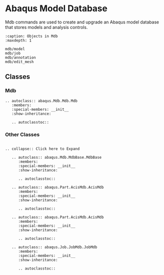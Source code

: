 # Abaqus Model Database

Mdb commands are used to create and upgrade an Abaqus model database that stores models and analysis controls.

```{toctree}
:caption: Objects in Mdb
:maxdepth: 1

mdb/model
mdb/job
mdb/annotation
mdb/edit_mesh
```

## Classes

### Mdb

```{eval-rst}
.. autoclass:: abaqus.Mdb.Mdb.Mdb
   :members:
   :special-members: __init__
   :show-inheritance:

   .. autoclasstoc::
```

### Other Classes

```{eval-rst}

.. collapse:: Click here to Expand

   .. autoclass:: abaqus.Mdb.MdbBase.MdbBase
      :members:
      :special-members: __init__
      :show-inheritance:

      .. autoclasstoc::

   .. autoclass:: abaqus.Part.AcisMdb.AcisMdb
      :members:
      :special-members: __init__
      :show-inheritance:

      .. autoclasstoc::

   .. autoclass:: abaqus.Part.AcisMdb.AcisMdb
      :members:
      :special-members: __init__
      :show-inheritance:

      .. autoclasstoc::

   .. autoclass:: abaqus.Job.JobMdb.JobMdb
      :members:
      :special-members: __init__
      :show-inheritance:

      .. autoclasstoc::
```
